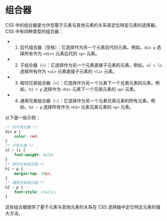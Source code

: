 # 组合器

CSS 中的组合器是允许您基于元素与其他元素的关系来定位特定元素的选择器。CSS 中有四种类型的组合器：

- 1. 后代组合器（空格）：它选择作为另一个元素后代的元素。例如，`div p` 选择所有作为 `<div>` 元素后代的 `<p>` 元素。
- 2. 子组合器（`>`）：它选择作为另一个元素直接子元素的元素。例如，`ul > li` 选择所有作为 `<ul>` 元素直接子元素的 `<li>` 元素。
- 3. 相邻兄弟组合器（`+`）：它选择作为另一个元素下一个兄弟元素的元素。例如，`h1 + p` 选择作为 `<h1>` 元素下一个兄弟元素的 `<p>` 元素。
- 4. 通用兄弟组合器（`~`）：它选择作为另一个元素兄弟元素的所有元素。例如，`h2 ~ p` 选择所有作为 `<h2>` 元素兄弟元素的 `<p>` 元素。

以下是一些示例：

```css
/* 后代组合器 */
div p {
    color: red;
}
/* 子组合器 */
ul > li {
    font-weight: bold;
}
/* 相邻兄弟组合器 */
h1 + p {
    margin-top: 10px;
}
/* 通用兄弟组合器 */
h2 ~ p {
    font-style: italic;
}
```

这些组合器提供了基于元素与其他元素的关系在 CSS 选择器中定位特定元素的强大方法。

